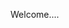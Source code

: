 Welcome....

<!---
michalkouril/michalkouril is a ✨ special ✨ repository because its `README.md` (this file) appears on your GitHub profile.
You can click the Preview link to take a look at your changes.
--->
